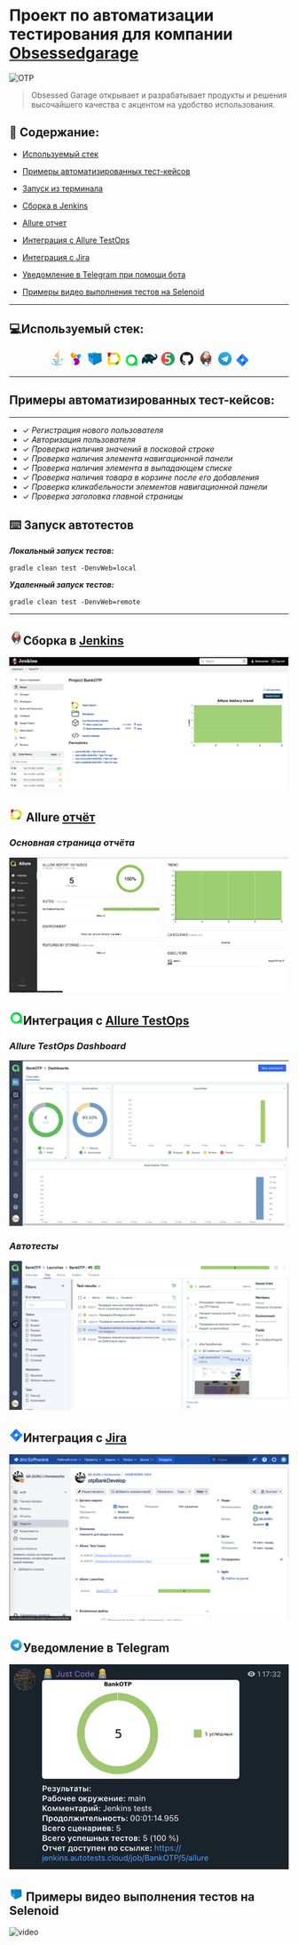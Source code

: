 # Проект по автоматизации тестирования для компании [Obsessedgarage](https://www.obsessedgarage.com/)

<img alt="OTP" src="src/media/screenshots/bankPage.png">

> Obsessed Garage открывает и разрабатывает продукты и решения высочайшего качества с акцентом на удобство использования.

## :scroll: Содержание:
* <a href="#tools">Используемый стек</a>
* <a href="#cases">Примеры автоматизированных тест-кейсов</a>
* <a href="#console">Запуск из терминала</a>
* <a href="#jenkins">Сборка в Jenkins</a>
* <a href="#allure">Allure отчет</a>
* <a href="#allure-testops">Интеграция с Allure TestOps</a>
* <a href="#jira">Интеграция с Jira</a>

* <a href="#telegram">Уведомление в Telegram при помощи бота</a>

* <a href="#video">Примеры видео выполнения тестов на Selenoid</a>

____
<a id="tools"></a>
## :computer:<a name="Используемый стек">**Используемый стек:**</a>

<p align="center">
<a href="https://www.java.com/"><img width="6%" title="Java" src="media/logo/Java.svg"></a>
<a href="https://selenide.org/"><img width="6%" title="Selenide" src="media/logo/Selenide.svg"></a>
<a href="https://aerokube.com/selenoid/"><img width="6%" title="Selenoid" src="media/logo/Selenoid.svg"></a>
<a href="https://github.com/allure-framework/allure2"><img width="6%" title="Allure Report" src="media/logo/Allure.svg"></a>
<a href="https://qameta.io/"><img width="5%" title="Allure TestOps" src="media/logo/Allure_TO.svg"></a>
<a href="https://gradle.org/"><img width="6%" title="Gradle" src="media/logo/Gradle.svg"></a>
<a href="https://junit.org/junit5/"><img width="6%" title="JUnit5" src="media/logo/Junit5.svg"></a>
<a href="https://github.com/"><img width="6%" title="GitHub" src="media/logo/GitHub.svg"></a>
<a href="https://www.jenkins.io/"><img width="6%" title="Jenkins" src="media/logo/Jenkins.svg"></a>
<a href="https://web.telegram.org/a/"><img width="6%" title="Telegram" src="media/logo/Telegram.svg"></a>
<a href="https://www.atlassian.com/ru/software/jira/"><img width="5%" title="Jira" src="media/logo/Jira.svg"></a>
</p>

____
<a id="cases"></a>
## <a name="Примеры автоматизированных тест-кейсов">**Примеры автоматизированных тест-кейсов:**</a>
____
- ✓ *Регистрация нового пользователя*
- ✓ *Авторизация пользователя*
- ✓ *Проверка наличия значений в посковой строке*
- ✓ *Проверка наличия элемента навигационной панели*
- ✓ *Проверка наличия элемента в выпадающем списке*
- ✓ *Проверка наличия товара в корзине после его добавления*
- ✓ *Проверка кликабельности элементов навигационной панели*
- ✓ *Проверка заголовка главной страницы*



<a id="console"></a>
## :keyboard: Запуск автотестов

***Локальный запуск тестов:***
```
gradle clean test -DenvWeb=local
```
***Удаленный запуск тестов:***
```
gradle clean test -DenvWeb=remote
```
____
<a id="jenkins"></a>
## <img alt="Jenkins" height="25" src="media/logo/Jenkins.svg" width="25"/></a><a name="Сборка"></a>Сборка в [Jenkins](https://jenkins.autotests.cloud/job/BankOTP/)</a>
<p align="center">  
<a href="https://jenkins.autotests.cloud/job/BankOTP/"><img src="media/screenshots/jenkins.png" alt="Jenkins"/></a>  
</p>

<a id="allure"></a>
## <img src="media/logo/Allure.svg" width="25" height="25"  alt="Allure"/></a> Allure <a target="_blank" href="https://jenkins.autotests.cloud/job/BankOTP/allure/">отчёт</a>

### *Основная страница отчёта*

<p align="center">  
<img title="Allure Overview Dashboard" src="media/screenshots/allureReport.png">  
</p>  

<a id="allure-testops"></a>
## <img src="media/logo/Allure_TO.svg" width="25" height="25"  alt="Allure"/></a>Интеграция с <a target="_blank" href="https://allure.autotests.cloud/project/3879/dashboards">Allure TestOps</a>
### *Allure TestOps Dashboard*

<p align="center">  
<img title="Allure TestOps Dashboard" src="media/screenshots/allureTestOps.png">  
</p>  

### *Автотесты*


<p align="center">  
<img title="Allure TestOps Tests" src="media/screenshots/allureAutoTest.png">  
</p>

<a id="jira"></a>
## <img src="media/logo/Jira.svg" width="25" height="25"  alt="Allure"/></a>Интеграция с <a target="_blank" href="https://jira.autotests.cloud/browse/HOMEWORK-1004">Jira</a>

<p align="center">  
<img title="Jira" src="media/screenshots/jira.png">  
</p>

<a id="telegram"></a>
## <img src="media/logo/Telegram.svg" width="25" height="25"  alt="Allure"/></a>Уведомление в Telegram 

<p align="center">  
<img title="Allure Overview Dashboard" src="media/screenshots/telegram.png">  
</p>

<a id="video"></a>
## <img src="media/logo/Selenoid.svg" width="25" height="25"  alt="Selenoid"/></a> Примеры видео выполнения тестов на Selenoid



<img title="Selenoid Video" src="media/screenshots/Video.gif" width="650" height="350"  alt="video">  
